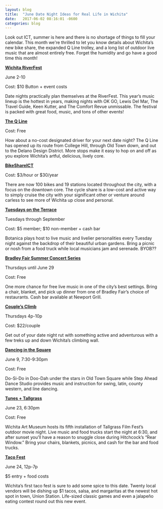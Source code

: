 ```yaml
---
layout: blog
title:  "June Date Night Ideas for Real Life in Wichita"
date:   2017-06-02 08:16:01 -0600
categories: blog
---
```

Look out ICT, summer is here and there is no shortage of things to fill your calendar. This month we're thrilled to let you know details about Wichita’s new bike share, the expanded Q Line trolley, and a long list of outdoor live music that are almost entirely free. Forget the humidity and go have a good time this month!

**<a href="http://wichitariverfest.com/" target="_blank" rel="nofollow">Wichita RiverFest</a>**

June 2-10

Cost: $10 Button + event costs

Date nights practically plan themselves at the RiverFest. This year’s music lineup is the hottest in years, making nights with OK GO, Lewis Del Mar, The Travel Guide, Keen Kutter, and The Comfort Revue unmissable. The festival is packed with great food, music, and tons of other events!

**<a href="https://www.visitwichita.com/visitor-info/transportation/q-line/" target="_blank" rel="nofollow">The Q Line</a>**

Cost: Free

How about a no-cost designated driver for your next date night? The Q Line has opened up its route from College Hill, through Old Town down, and out to the Delano Design District. More stops make it easy to hop on and off as you explore Wichita’s artful, delicious, lively core.

**<a href="http://bikeshareict.com/" target="_blank" rel="nofollow">BikeShareICT</a>**

Cost: $3/hour or $30/year

There are now 100 bikes and 19 stations located throughout the city, with a focus on the downtown core. The cycle share is a low-cost and active way to simply cruise the city with your significant other or venture around carless to see more of Wichita up close and personal.

**<a href="https://botanica.org/tot/" target="_blank" rel="nofollow">Tuesdays on the Terrace</a>**

Tuesdays through September

Cost: $5 member; $10 non-member + cash bar

Botanica plays host to live music and livelier personalities every Tuesday night against the backdrop of their beautiful urban gardens. Bring a picnic or nosh from a food truck while local musicians jam and serenade. BYOB??

**<a href="http://bradleyfair.com/events.php" target="_blank" rel="nofollow">Bradley Fair Summer Concert Series</a>**

Thursdays until June 29

Cost: Free

One more chance for free live music in one of the city’s best settings. Bring a chair, blanket, and pick up dinner from one of Bradley Fair’s choice of restaurants. Cash bar available at Newport Grill.

**<a href="http://www.climbbliss.com/" target="_blank" rel="nofollow">Couple’s Climb</a>**

Thursdays 4p-10p

Cost: $22/couple

Get out of your date night rut with something active and adventurous with a few treks up and down Wichita’s climbing wall.

**<a href="https://www.facebook.com/events/756800334490012/" target="_blank"
rel="nofollow">Dancing in the Square</a>**

June 9, 7:30-9:30pm

Cost: Free

Do-Si-Do in Doo-Dah under the stars in Old Town Square while Step Ahead Dance Studio provides music and instruction for swing, latin, county western, and line dancing.

**<a href="https://www.visitwichita.com/event/tunes-%2B-tallgrass/20763/" target="_blank"
rel="nofollow">Tunes + Tallgrass</a>**

June 23, 6:30pm

Cost: Free

Wichita Art Museum hosts its fifth installation of Tallgrass Film Fest’s outdoor movie night. Live music and food trucks start the night at 6:30, and after sunset you’ll have a reason to snuggle close during Hitchcock’s “Rear Window.” Bring your chairs, blankets, picnics, and cash for the bar and food trucks.

**<a href="https://wichitatacofest.com/" target="_blank" rel="nofollow">Taco Fest</a>**

June 24, 12p-7p

$5 entry + food costs

Wichita’s first taco fest is sure to add some spice to this date. Twenty local vendors will be dishing up $1 tacos, salsa, and margaritas at the newest hot spot in town, Union Station. Life-sized classic games and even a jalapeño eating contest round out this new event.
